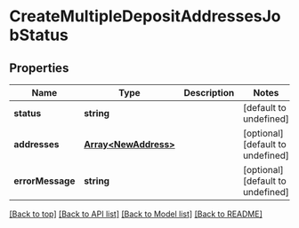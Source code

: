 # CreateMultipleDepositAddressesJobStatus

## Properties

|Name | Type | Description | Notes|
|------------ | ------------- | ------------- | -------------|
|**status** | **string** |  | [default to undefined]|
|**addresses** | [**Array&lt;NewAddress&gt;**](NewAddress.md) |  | [optional] [default to undefined]|
|**errorMessage** | **string** |  | [optional] [default to undefined]|




[[Back to top]](#) [[Back to API list]](../../README.md#documentation-for-api-endpoints) [[Back to Model list]](../../README.md#documentation-for-models) [[Back to README]](../../README.md)
